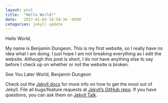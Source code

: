 ```yaml
---
layout: post
title:  "Hello World!"
date:   2017-01-04 18:58:34 -0500
categories: jekyll update
---
```


Hello World,

My name is Benjamin Dungeon. This is my first website, so I really have no idea what I am doing. I just hope I am not breaking everything as I edit the website. Although this post is short, I do not have anything else to say before I check up on whether or not the website is broken.

See You Later World,
Benjamin Dungeon

Check out the [Jekyll docs][jekyll-docs] for more info on how to get the most out of Jekyll. File all bugs/feature requests at [Jekyll’s GitHub repo][jekyll-gh]. If you have questions, you can ask them on [Jekyll Talk][jekyll-talk].

[jekyll-docs]: http://jekyllrb.com/docs/home
[jekyll-gh]:   https://github.com/jekyll/jekyll
[jekyll-talk]: https://talk.jekyllrb.com/

